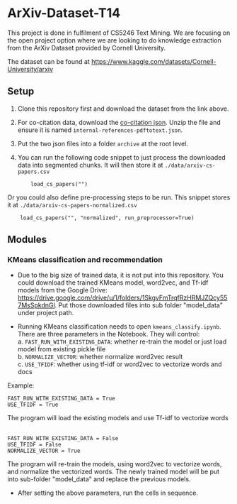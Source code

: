 # ArXiv-Dataset-T14

This project is done in fulfilment of CS5246 Text Mining. We are focusing on the open project option where we are looking to do knowledge extraction from the ArXiv Dataset provided by Cornell University.

The dataset can be found at https://www.kaggle.com/datasets/Cornell-University/arxiv

## Setup
1. Clone this repository first and download the dataset from the link above.

2. For co-citation data, download the [co-citation json](https://github.com/mattbierbaum/arxiv-public-datasets/releases/download/v0.2.0/internal-references-v0.2.0-2019-03-01.json.gz). Unzip the file and ensure it is named ```internal-references-pdftotext.json```.

3. Put the two json files into a folder ```archive``` at the root level.

4. You can run the following code snippet to just process the downloaded data into segmented chunks. It will then store it at ```./data/arxiv-cs-papers.csv```
    ```
        load_cs_papers("")
    ```

Or you could also define pre-processing steps to be run. This snippet stores it at ```./data/arxiv-cs-papers-normalized.csv```
```
    load_cs_papers("", "normalized", run_preprocessor=True)
```

## Modules ##
### KMeans classification and recommendation ###
- Due to the big size of trained data, it is not put into this repository. You could download the trained KMeans model, word2vec, and Tf-idf models from the Google Drive:<br>https://drive.google.com/drive/u/1/folders/1SkgvFmTrqfRzHRMJZQcy557MsSpkdnGl. Put those downloaded files into sub folder "model_data" under project path.

- Running KMeans classification needs to open `kmeans_classify.ipynb`.<br>
There are three parameters in the Notebook. They will control:<br>
a. `FAST_RUN_WITH_EXISTING_DATA`: whether re-train the model or just load model from existing pickle file<br>
b. `NORMALIZE_VECTOR`: whether normalize word2vec result<br>
c. `USE_TFIDF`: whether using tf-idf or word2vec to vectorize words and docs<br> 

Example:<br>
```
FAST_RUN_WITH_EXISTING_DATA = True
USE_TFIDF = True
```
The program will load the existing models and use Tf-idf to vectorize words<br><br>

```
FAST_RUN_WITH_EXISTING_DATA = False
USE_TFIDF = False
NORMALIZE_VECTOR = True
```
The program will re-train the models, using word2vec to vectorize words, and normalize the vectorized words. The newly trained model will be put into sub-folder "model_data" and replace the previous models. <br>
- After setting the above parameters, run the cells in sequence. <br>

